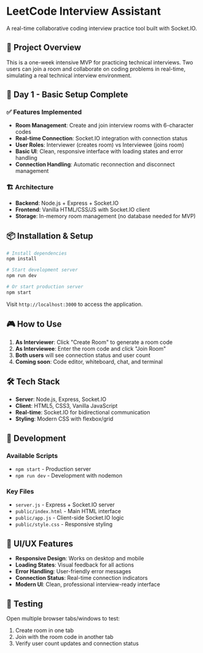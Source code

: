 # LeetCode Interview Assistant

A real-time collaborative coding interview practice tool built with Socket.IO.

## 🎯 Project Overview

This is a one-week intensive MVP for practicing technical interviews. Two users can join a room and collaborate on coding problems in real-time, simulating a real technical interview environment.

## 🚀 Day 1 - Basic Setup Complete

### ✅ Features Implemented
- **Room Management**: Create and join interview rooms with 6-character codes
- **Real-time Connection**: Socket.IO integration with connection status
- **User Roles**: Interviewer (creates room) vs Interviewee (joins room)
- **Basic UI**: Clean, responsive interface with loading states and error handling
- **Connection Handling**: Automatic reconnection and disconnect management

### 🏗️ Architecture
- **Backend**: Node.js + Express + Socket.IO
- **Frontend**: Vanilla HTML/CSS/JS with Socket.IO client
- **Storage**: In-memory room management (no database needed for MVP)

## 📦 Installation & Setup

```bash
# Install dependencies
npm install

# Start development server
npm run dev

# Or start production server
npm start
```

Visit `http://localhost:3000` to access the application.

## 🎮 How to Use

1. **As Interviewer**: Click "Create Room" to generate a room code
2. **As Interviewee**: Enter the room code and click "Join Room"
3. **Both users** will see connection status and user count
4. **Coming soon**: Code editor, whiteboard, chat, and terminal

## 🛠️ Tech Stack

- **Server**: Node.js, Express, Socket.IO
- **Client**: HTML5, CSS3, Vanilla JavaScript
- **Real-time**: Socket.IO for bidirectional communication
- **Styling**: Modern CSS with flexbox/grid

## 🔧 Development

### Available Scripts
- `npm start` - Production server
- `npm run dev` - Development with nodemon

### Key Files
- `server.js` - Express + Socket.IO server
- `public/index.html` - Main HTML interface
- `public/app.js` - Client-side Socket.IO logic
- `public/style.css` - Responsive styling

## 🎨 UI/UX Features

- **Responsive Design**: Works on desktop and mobile
- **Loading States**: Visual feedback for all actions
- **Error Handling**: User-friendly error messages
- **Connection Status**: Real-time connection indicators
- **Modern UI**: Clean, professional interview-ready interface

## 🧪 Testing

Open multiple browser tabs/windows to test:
1. Create room in one tab
2. Join with the room code in another tab
3. Verify user count updates and connection status

